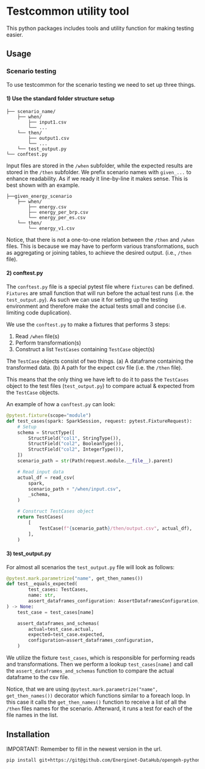 # Testcommon utility tool

This python packages includes tools and utility function for making testing easier.

## Usage

### Scenario testing

To use testcommon for the scenario testing we need to set up three things.

#### 1) Use the standard folder structure setup

```plaintext
├── scenario_name/
    ├── when/
        ├── input1.csv
        └── ...
    └── then/
        ├── output1.csv
        └── ...
    └── test_output.py
└── conftest.py
```

Input files are stored in the `/when` subfolder, while the expected results are stored in the `/then` subfolder.
We prefix scenario names with `given_...` to enhance readability. As if we ready it line-by-line it makes sense.
This is best shown with an example.

```plaintext
├──given_energy_scenario
    ├── when/
        ├── energy.csv
        ├── energy_per_brp.csv
        └── energy_per_es.csv
    └── then/
        └── energy_v1.csv
```

Notice, that there is not a one-to-one relation between the `/then` and `/when` files.
This is because we may have to perform various transformations, such as aggregating or joining tables, to achieve the
desired
output. (i.e., `/then` file).

#### 2) conftest.py

The `conftest.py` file is a special pytest file where `fixtures` can be defined. `Fixtures` are small function that will
run
before the actual test runs (i.e. the `test_output.py`). As such we can use it for setting up the testing environment
and
therefore make the actual tests small and concise (i.e. limiting code duplication).

We use the `conftest.py` to make a fixtures that performs 3 steps:

1. Read `/when` file(s)
1. Perform transformation(s)
1. Construct a list `TestCases` containing `TestCase` object(s)

The `TestCase` objects consist of two things.
(a) A dataframe containing the transformed data.
(b) A path for the expect csv file (i.e. the `/then` file).

This means that the only thing we have left to do it to pass the `TestCases` object to the test files (`test_output.py`)
to compare actual & expected from the `TestCase` objects.

An example of how a `conftest.py` can look:

```python
@pytest.fixture(scope="module")
def test_cases(spark: SparkSession, request: pytest.FixtureRequest):
    # Setup
    schema = StructType([
        StructField("col1", StringType()),
        StructField("col2", BooleanType()),
        StructField("col2", IntegerType()),
    ])
    scenario_path = str(Path(request.module.__file__).parent)

    # Read input data
    actual_df = read_csv(
        spark,
        scenario_path + "/when/input.csv",
        _schema,
    )

    # Construct TestCases object
    return TestCases(
        [
            TestCase(f"{scenario_path}/then/output.csv", actual_df),
        ],
    )
```

#### 3) test_output.py

For almost all scenarios the `test_output.py` file will look as follows:

```python
@pytest.mark.parametrize("name", get_then_names())
def test__equals_expected(
        test_cases: TestCases,
        name: str,
        assert_dataframes_configuration: AssertDataframesConfiguration,
) -> None:
    test_case = test_cases[name]

    assert_dataframes_and_schemas(
        actual=test_case.actual,
        expected=test_case.expected,
        configuration=assert_dataframes_configuration,
    )
```

We utilize the fixture `test_cases`, which is responsible for performing reads and transformations. Then we perform a
lookup `test_cases[name]` and call the `assert_dataframes_and_schemas` function to compare the actual dataframe to the
csv file.

Notice, that we are using `@pytest.mark.parametrize("name", get_then_names())` decorator which functions similar to a
foreach loop. In this case it calls the `get_then_names()` function to receive a list of all the `/then` files names for
the scenario. Afterward, it runs a test for each of the file names in the list.

## Installation

IMPORTANT: Remember to fill in the newest version in the url.

```bash
pip install git+https://git@github.com/Energinet-DataHub/opengeh-python-packages@3.1.2#subdirectory=source/testcommon
```
